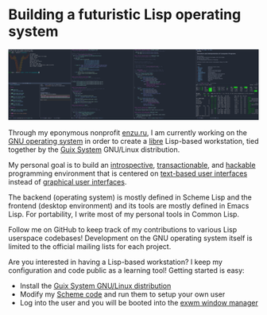 # Building a futuristic Lisp operating system

![A modern Lisp machine for the ultimate programming experience](screenshot.png "Screenshot of lisp hacking in exwm running on Guix System")

Through my eponymous nonprofit [enzu.ru](https://enzu.ru), I am currently working on the [GNU operating system](https://www.gnu.org/) in order to create a [libre](https://www.gnu.org/philosophy/free-sw.html) Lisp-based workstation, tied together by the [Guix System](https://guix.gnu.org) GNU/Linux distribution.

My personal goal is to build an [introspective](https://www.gnu.org/software/guile/manual/html_node/Introspection.html), [transactionable](https://guix.gnu.org/en/blog/2018/multi-dimensional-transactions-and-rollbacks-oh-my/), and [hackable](https://www.gnu.org/philosophy/rms-hack.en.html) programming environment that is centered on [text-based user interfaces](https://en.wikipedia.org/wiki/Text-based_user_interface) instead of [graphical user interfaces](https://en.wikipedia.org/wiki/Graphical_user_interface).

The backend (operating system) is mostly defined in Scheme Lisp and the frontend (desktop environment) and its tools are mostly defined in Emacs Lisp. For portability, I write most of my personal tools in Common Lisp.

Follow me on GitHub to keep track of my contributions to various Lisp userspace codebases! Development on the GNU operating system itself is limited to the official mailing lists for each project.

Are you interested in having a Lisp-based workstation? I keep my configuration and code public as a learning tool! Getting started is easy:

- Install the [Guix System GNU/Linux distribution](https://guix.gnu.org)
- Modify my [Scheme code](https://github.com/enzuru/guix-profiles) and run them to setup your own user
- Log into the user and you will be booted into the [exwm window manager](https://github.com/ch11ng/exwm)
